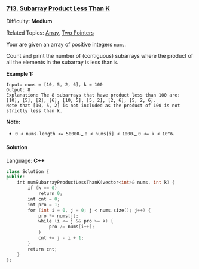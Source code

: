 ### [713\. Subarray Product Less Than K](https://leetcode.com/problems/subarray-product-less-than-k/)

Difficulty: **Medium**

Related Topics: [Array](https://leetcode.com/tag/array/), [Two Pointers](https://leetcode.com/tag/two-pointers/)

Your are given an array of positive integers `nums`.

Count and print the number of (contiguous) subarrays where the product of all the elements in the subarray is less than `k`.

**Example 1:**

```
Input: nums = [10, 5, 2, 6], k = 100
Output: 8
Explanation: The 8 subarrays that have product less than 100 are: [10], [5], [2], [6], [10, 5], [5, 2], [2, 6], [5, 2, 6].
Note that [10, 5, 2] is not included as the product of 100 is not strictly less than k.
```

**Note:**

- `0 < nums.length <= 50000`._ `0 < nums[i] < 1000`._ `0 <= k < 10^6`.

#### Solution

Language: **C++**

```c++
class Solution {
public:
    int numSubarrayProductLessThanK(vector<int>& nums, int k) {
        if (k == 0)
            return 0;
        int cnt = 0;
        int pro = 1;
        for (int i = 0, j = 0; j < nums.size(); j++) {
            pro *= nums[j];
            while (i <= j && pro >= k) {
                pro /= nums[i++];
            }
            cnt += j - i + 1;
        }
        return cnt;
    }
};
```
